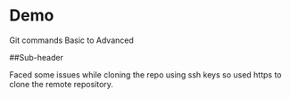 # Demo

Git commands Basic to Advanced

##Sub-header

Faced some issues while cloning the repo using ssh keys so used https to clone the remote repository.
